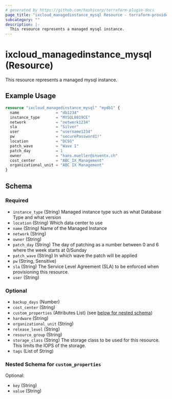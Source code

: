 ```yaml
---
# generated by https://github.com/hashicorp/terraform-plugin-docs
page_title: "ixcloud_managedinstance_mysql Resource - terraform-provider-ixcloud"
subcategory: ""
description: |-
  This resource represents a managed mysql instance.
---
```


# ixcloud_managedinstance_mysql (Resource)

This resource represents a managed mysql instance.

## Example Usage

```terraform
resource "ixcloud_managedinstance_mysql" "mydb1" {
  name                = "db1234"
  instance_type       = "MYSQL8019CE"
  network             = "network1234"
  sla                 = "Silver"
  user                = "username1234"
  pw                  = "securePassword1!"
  location            = "DCSG"
  patch_wave          = "Wave 1"
  patch_day           = 1
  owner               = "hans.mueller@inventx.ch"
  cost_center         = "ABC_IX_Management"
  organizational_unit = "ABC IX Management"
}
```

<!-- schema generated by tfplugindocs -->
## Schema

### Required

- `instance_type` (String) Managed instance type such as what Database Type and what version
- `location` (String) Which data center to use
- `name` (String) Name of the Managed Instance
- `network` (String)
- `owner` (String)
- `patch_day` (String) The day of patching as a number between 0 and 6 where the week starts at 0/Sunday
- `patch_wave` (String) In which wave the patch will be applied
- `pw` (String, Sensitive)
- `sla` (String) The Service Level Agreement (SLA) to be enforced when provisioning this resource.
- `user` (String)

### Optional

- `backup_days` (Number)
- `cost_center` (String)
- `custom_properties` (Attributes List) (see [below for nested schema](#nestedatt--custom_properties))
- `hardware` (String)
- `organizational_unit` (String)
- `release_level` (String)
- `resource_group` (String)
- `storage_class` (String) The storage class to be used for this resource. This limits the IOPS of the storage.
- `tags` (List of String)

<a id="nestedatt--custom_properties"></a>
### Nested Schema for `custom_properties`

Optional:

- `key` (String)
- `value` (String)


